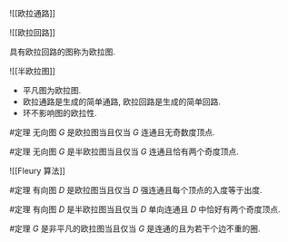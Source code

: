 ![[欧拉通路]]

![[欧拉回路]]

具有欧拉回路的图称为欧拉图. 

![[半欧拉图]]

- 平凡图为欧拉图. 
- 欧拉通路是生成的简单通路, 欧拉回路是生成的简单回路. 
- 环不影响图的欧拉性. 

#定理 无向图 $G$ 是欧拉图当且仅当 $G$ 连通且无奇数度顶点. 

#定理 无向图 $G$ 是半欧拉图当且仅当 $G$ 连通且恰有两个奇度顶点. 

![[Fleury 算法]]

#定理 有向图 $D$ 是欧拉图当且仅当 $D$ 强连通且每个顶点的入度等于出度. 

#定理 有向图 $D$ 是半欧拉图当且仅当 $D$ 单向连通且 $D$ 中恰好有两个奇度顶点. 

#定理 $G$ 是非平凡的欧拉图当且仅当 $G$ 是连通的且为若干个边不重的圈. 

